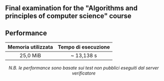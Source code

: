 ## Final examination for the "Algorithms and principles of computer science" course
## **Performance**
<div align="center">
  
  | **Memoria utilizzata** 	    | **Tempo di esecuzione** 	|
  |:-------------------------:	|:-----------------------:	|
  |           25,0 MiB         	|          ~ 13,138 s      	|

  *N.B. le performance sono basate sui test non pubblici eseguiti dal server verificatore*
  
</div>
